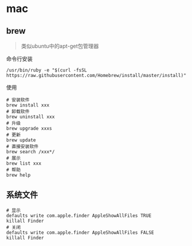 # mac

## brew

>类似ubuntu中的apt-get包管理器

命令行安装

```
/usr/bin/ruby -e "$(curl -fsSL https://raw.githubusercontent.com/Homebrew/install/master/install)"
```

使用

```
# 安装软件
brew install xxx
# 卸载软件
brew uninstall xxx
# 升级
brew upgrade xxxs
# 更新
brew update
# 直接安装软件
brew search /xxx*/
# 展示
brew list xxx
# 帮助
brew help
```

## 系统文件

```
# 显示
defaults write com.apple.finder AppleShowAllFiles TRUE
killall Finder
# 关闭
defaults write com.apple.finder AppleShowAllFiles FALSE
killall Finder
```

